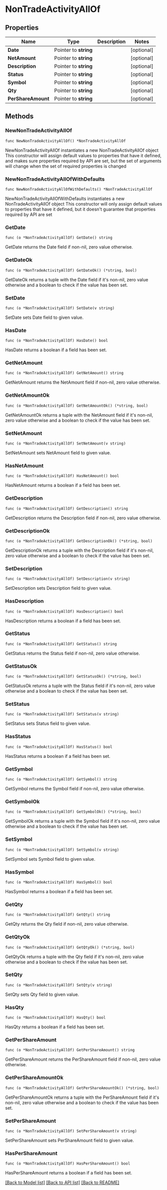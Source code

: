 # NonTradeActivityAllOf

## Properties

Name | Type | Description | Notes
------------ | ------------- | ------------- | -------------
**Date** | Pointer to **string** |  | [optional] 
**NetAmount** | Pointer to **string** |  | [optional] 
**Description** | Pointer to **string** |  | [optional] 
**Status** | Pointer to **string** |  | [optional] 
**Symbol** | Pointer to **string** |  | [optional] 
**Qty** | Pointer to **string** |  | [optional] 
**PerShareAmount** | Pointer to **string** |  | [optional] 

## Methods

### NewNonTradeActivityAllOf

`func NewNonTradeActivityAllOf() *NonTradeActivityAllOf`

NewNonTradeActivityAllOf instantiates a new NonTradeActivityAllOf object
This constructor will assign default values to properties that have it defined,
and makes sure properties required by API are set, but the set of arguments
will change when the set of required properties is changed

### NewNonTradeActivityAllOfWithDefaults

`func NewNonTradeActivityAllOfWithDefaults() *NonTradeActivityAllOf`

NewNonTradeActivityAllOfWithDefaults instantiates a new NonTradeActivityAllOf object
This constructor will only assign default values to properties that have it defined,
but it doesn't guarantee that properties required by API are set

### GetDate

`func (o *NonTradeActivityAllOf) GetDate() string`

GetDate returns the Date field if non-nil, zero value otherwise.

### GetDateOk

`func (o *NonTradeActivityAllOf) GetDateOk() (*string, bool)`

GetDateOk returns a tuple with the Date field if it's non-nil, zero value otherwise
and a boolean to check if the value has been set.

### SetDate

`func (o *NonTradeActivityAllOf) SetDate(v string)`

SetDate sets Date field to given value.

### HasDate

`func (o *NonTradeActivityAllOf) HasDate() bool`

HasDate returns a boolean if a field has been set.

### GetNetAmount

`func (o *NonTradeActivityAllOf) GetNetAmount() string`

GetNetAmount returns the NetAmount field if non-nil, zero value otherwise.

### GetNetAmountOk

`func (o *NonTradeActivityAllOf) GetNetAmountOk() (*string, bool)`

GetNetAmountOk returns a tuple with the NetAmount field if it's non-nil, zero value otherwise
and a boolean to check if the value has been set.

### SetNetAmount

`func (o *NonTradeActivityAllOf) SetNetAmount(v string)`

SetNetAmount sets NetAmount field to given value.

### HasNetAmount

`func (o *NonTradeActivityAllOf) HasNetAmount() bool`

HasNetAmount returns a boolean if a field has been set.

### GetDescription

`func (o *NonTradeActivityAllOf) GetDescription() string`

GetDescription returns the Description field if non-nil, zero value otherwise.

### GetDescriptionOk

`func (o *NonTradeActivityAllOf) GetDescriptionOk() (*string, bool)`

GetDescriptionOk returns a tuple with the Description field if it's non-nil, zero value otherwise
and a boolean to check if the value has been set.

### SetDescription

`func (o *NonTradeActivityAllOf) SetDescription(v string)`

SetDescription sets Description field to given value.

### HasDescription

`func (o *NonTradeActivityAllOf) HasDescription() bool`

HasDescription returns a boolean if a field has been set.

### GetStatus

`func (o *NonTradeActivityAllOf) GetStatus() string`

GetStatus returns the Status field if non-nil, zero value otherwise.

### GetStatusOk

`func (o *NonTradeActivityAllOf) GetStatusOk() (*string, bool)`

GetStatusOk returns a tuple with the Status field if it's non-nil, zero value otherwise
and a boolean to check if the value has been set.

### SetStatus

`func (o *NonTradeActivityAllOf) SetStatus(v string)`

SetStatus sets Status field to given value.

### HasStatus

`func (o *NonTradeActivityAllOf) HasStatus() bool`

HasStatus returns a boolean if a field has been set.

### GetSymbol

`func (o *NonTradeActivityAllOf) GetSymbol() string`

GetSymbol returns the Symbol field if non-nil, zero value otherwise.

### GetSymbolOk

`func (o *NonTradeActivityAllOf) GetSymbolOk() (*string, bool)`

GetSymbolOk returns a tuple with the Symbol field if it's non-nil, zero value otherwise
and a boolean to check if the value has been set.

### SetSymbol

`func (o *NonTradeActivityAllOf) SetSymbol(v string)`

SetSymbol sets Symbol field to given value.

### HasSymbol

`func (o *NonTradeActivityAllOf) HasSymbol() bool`

HasSymbol returns a boolean if a field has been set.

### GetQty

`func (o *NonTradeActivityAllOf) GetQty() string`

GetQty returns the Qty field if non-nil, zero value otherwise.

### GetQtyOk

`func (o *NonTradeActivityAllOf) GetQtyOk() (*string, bool)`

GetQtyOk returns a tuple with the Qty field if it's non-nil, zero value otherwise
and a boolean to check if the value has been set.

### SetQty

`func (o *NonTradeActivityAllOf) SetQty(v string)`

SetQty sets Qty field to given value.

### HasQty

`func (o *NonTradeActivityAllOf) HasQty() bool`

HasQty returns a boolean if a field has been set.

### GetPerShareAmount

`func (o *NonTradeActivityAllOf) GetPerShareAmount() string`

GetPerShareAmount returns the PerShareAmount field if non-nil, zero value otherwise.

### GetPerShareAmountOk

`func (o *NonTradeActivityAllOf) GetPerShareAmountOk() (*string, bool)`

GetPerShareAmountOk returns a tuple with the PerShareAmount field if it's non-nil, zero value otherwise
and a boolean to check if the value has been set.

### SetPerShareAmount

`func (o *NonTradeActivityAllOf) SetPerShareAmount(v string)`

SetPerShareAmount sets PerShareAmount field to given value.

### HasPerShareAmount

`func (o *NonTradeActivityAllOf) HasPerShareAmount() bool`

HasPerShareAmount returns a boolean if a field has been set.


[[Back to Model list]](../README.md#documentation-for-models) [[Back to API list]](../README.md#documentation-for-api-endpoints) [[Back to README]](../README.md)


